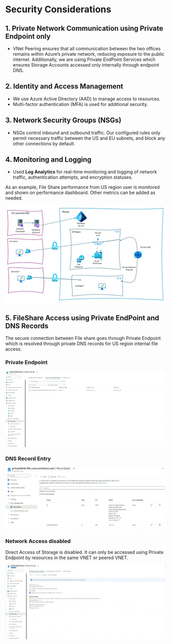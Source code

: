 # Security Considerations

## 1. Private Network Communication using Private Endpoint only

- VNet Peering ensures that all communication between the two offices remains within Azure’s private network, reducing exposure to the public internet. Additionally, we are using Private EndPoint Services which ensures Storage Accounts accessed only internally through endpoint DNS.

## 2. Identity and Access Management

- We use Azure Active Directory (AAD) to manage access to resources.
- Multi-factor authentication (MFA) is used for additional security.

## 3. Network Security Groups (NSGs)

- NSGs control inbound and outbound traffic. Our configured rules only permit necessary traffic between the US and EU subnets, and block any other connections by default.

## 4. Monitoring and Logging

- Used **Log Analytics** for real-time monitoring and logging of network traffic, authentication attempts, and encryption statuses.

As an example, File Share performance from US region user is monitored and shown on performance dashboard. Other metrics can be added as needed.

![Solution Design](./docs/images/solution_design.jpeg)

## 5. FileShare Access using Private EndPoint and DNS Records

The secure connection between File share goes through Private Endpoint which is resolved through private DNS records for US region internal file access.

### **Private Endpoint**

![Private EndPoint](./docs/images/private_endpoint.png)

### **DNS Record Entry**

![DNS Records](./docs/images/dns_records.png)


### **Network Access disabled**

Direct Access of Storage is disabled. It can only be accessed using Private Endpoint by resources in the same VNET or peered VNET. 

![Storage Account not Accessible](./docs/images/storageaccount_network_access_disabled.png)

